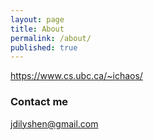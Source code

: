 ```yaml
---
layout: page
title: About
permalink: /about/
published: true
---
```

https://www.cs.ubc.ca/~ichaos/

### Contact me

jdilyshen@gmail.com

